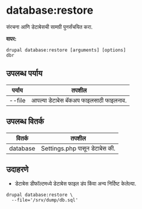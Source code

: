 # database:restore
संरचना आणि डेटाबेसची सामग्री पुनर्संचयित करा.

**वापर:**
```
drupal database:restore [arguments] [options]
dbr
```

## उपलब्ध पर्याय
पर्याय | तपशील
-------|-------------
--file | आपल्या डेटाबेस बॅकअप फाइलसाठी फाइलनाव.

## उपलब्ध वितर्क
वितर्क | तपशील
---------|-------------
database | Settings.php पासून डेटाबेस की.

## उदाहरणे
* डेटाबेस डीफॉल्टमध्ये डेटाबेस फाइल डंप किंवा अन्य निर्दिष्ट केलेल्या.
```
drupal database:restore \
  --file='/srv/dump/db.sql'
```
